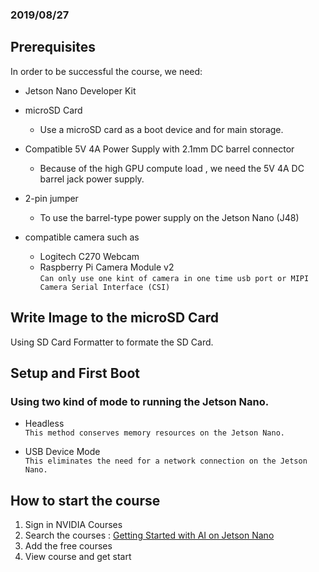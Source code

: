 ### 2019/08/27
  
## Prerequisites
  In order to be successful the course, we need:

  * Jetson Nano Developer Kit
  
  * microSD Card
    * Use a microSD card as a boot device and for main storage. 
    
  * Compatible 5V 4A Power Supply with 2.1mm DC barrel connector
    * Because of the high GPU compute load , we need the 5V 4A DC barrel jack power supply.
    
  * 2-pin jumper
    * To use the barrel-type power supply on the Jetson Nano (J48)
  
  * compatible camera such as
    * Logitech C270 Webcam
    * Raspberry Pi Camera Module v2  
    `Can only use one kint of camera in one time usb port or MIPI Camera Serial Interface (CSI)`

## Write Image to the microSD Card
  Using SD Card Formatter to formate the SD Card.
  
## Setup and First Boot
  ### Using two kind of mode to running the Jetson Nano.
  * Headless  
  `This method conserves memory resources on the Jetson Nano.`
  
  * USB Device Mode  
  `This eliminates the need for a network connection on the Jetson Nano.`
      
 
## How to start the course
  1. Sign in NVIDIA Courses
  2. Search the courses : [Getting Started with AI on Jetson Nano][1]
  3. Add the free courses
  4. View course and get start

  [1]: https://courses.nvidia.com/courses/


  

